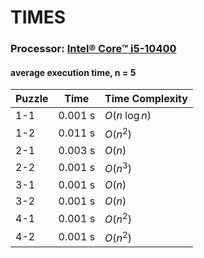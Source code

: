 # TIMES
### **Processor:** [Intel® Core™ i5-10400](https://www.intel.com/content/www/us/en/products/sku/199271/intel-core-i510400-processor-12m-cache-up-to-4-30-ghz/specifications.html)
#### average execution time, n = 5
|Puzzle|Time|Time Complexity|
|---|---|---|
|1-1|0.001 s|$O(n\ \log{n})$|
|1-2|0.011 s|$O(n^2)$|
|2-1|0.003 s|$O(n)$|
|2-2|0.001 s|$O(n^3)$|
|3-1|0.001 s|$O(n)$|
|3-2|0.001 s|$O(n)$|
|4-1|0.001 s|$O(n^2)$|
|4-2|0.001 s|$O(n^2)$|
